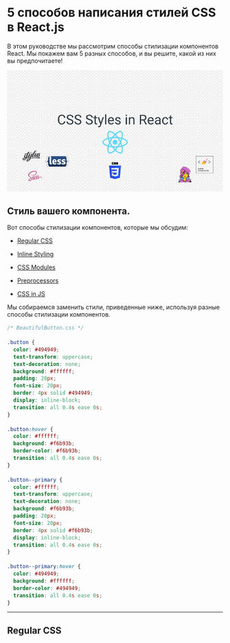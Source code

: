 # 5 способов написания стилей CSS в React.js

В этом руководстве мы рассмотрим способы стилизации компонентов React. Мы покажем вам 5 разных способов, и вы решите, какой из них вы предпочитаете!

![logo-react-css](img/logo.jpg)

## Стиль вашего компонента.

Вот способы стилизации компонентов, которые мы обсудим:

* [Regular CSS](##RegularCSS)

* [Inline Styling]()

* [CSS Modules]()

* [Preprocessors]()

* [CSS in JS]()

Мы собираемся заменить стили, приведенные ниже, используя разные способы стилизации компонентов.

```css 
/* BeautifulButton.css */

.button {
  color: #494949;
  text-transform: uppercase;
  text-decoration: none;
  background: #ffffff;
  padding: 20px;
  font-size: 20px;
  border: 4px solid #494949;
  display: inline-block;
  transition: all 0.4s ease 0s;
}

.button:hover {
  color: #ffffff;
  background: #f6b93b;
  border-color: #f6b93b;
  transition: all 0.4s ease 0s;
}

.button--primary {
  color: #ffffff;
  text-transform: uppercase;
  text-decoration: none;
  background: #f6b93b;
  padding: 20px;
  font-size: 20px;
  border: 4px solid #f6b93b;
  display: inline-block;
  transition: all 0.4s ease 0s;
}

.button--primary:hover {
  color: #494949;
  background: #ffffff;
  border-color: #494949;
  transition: all 0.4s ease 0s;
}
```
---

## Regular CSS